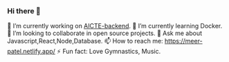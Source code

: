 ### Hi there 👋

🔭 I’m currently working on [AICTE-backend](https://github.com/meer1616/AICTE-backend).
🌱 I’m currently learning Docker.
👯 I’m looking to collaborate in open source projects.
💬 Ask me about Javascript,React,Node,Database.
📫 How to reach me: https://meer-patel.netlify.app/
⚡ Fun fact: Love Gymnastics, Music.

<!--
**meer1616/meer1616** is a ✨ _special_ ✨ repository because its `README.md` (this file) appears on your GitHub profile.

Here are some ideas to get you started:

- 🔭 I’m currently working on 
- 🌱 I’m currently learning ...
- 👯 I’m looking to collaborate on ...
- 🤔 I’m looking for help with ...
- 💬 Ask me about ...
- 📫 How to reach me: ...
- 😄 Pronouns: ...
- ⚡ Fun fact: ...
-->
